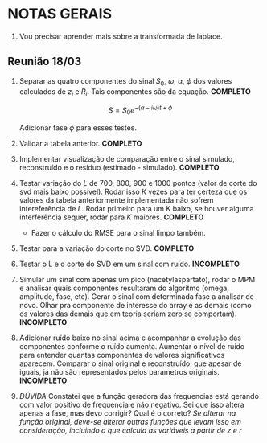 # NOTAS GERAIS

1. Vou precisar aprender mais sobre a transformada de laplace.

## Reunião 18/03

1. Separar as quatro componentes do sinal $S_0$, $\omega$, $\alpha$, $\phi$ dos valores calculados de $z_i$ e $R_i$. Tais componentes são da equação. **COMPLETO**

    $$S = S_0 e^{-(\alpha - i\omega)t + \phi}$$
    
    Adicionar fase $\phi$ para esses testes.

2. Validar a tabela anterior. **COMPLETO**
3. Implementar visualização de comparação entre o sinal simulado, reconstruído e o resíduo (estimado - simulado). **COMPLETO**
4. Testar variação do $L$ de $700$, $800$, $900$ e $1000$ pontos (valor de corte do svd mais baixo possível). Rodar isso $K$ vezes para ter certeza que os valores da tabela anteriormente implementada não sofrem intereferência de $L$. Rodar primeiro para um K baixo, se houver alguma interferência sequer, rodar para $K$ maiores. **COMPLETO**
    - Fazer o cálculo do RMSE para o sinal limpo também.
5. Testar para a variação do corte no SVD. **COMPLETO**
6. Testar o L e o corte do SVD em um sinal com ruído. **INCOMPLETO**
7. Simular um sinal com apenas um pico (nacetylaspartato), rodar o MPM e analisar quais componentes resultaram do algoritmo (omega, amplitude, fase, etc). Gerar o sinal com determinada fase a analisar de novo. Olhar pra componente de interesse do array e as demais (como os valores das demais que em teoria seriam zero se comportam). **INCOMPLETO**
8. Adicionar ruído baixo no sinal acima e acompanhar a evolução das componentes conforme o ruído aumenta. Aumentar o nível de ruído para entender quantas componentes de valores significativos aparecem. Comparar o sinal original e reconstruído, que apesar de iguais, já não são representados pelos parametros originais. **INCOMPLETO**
9. *DÚVIDA* Constatei que a função geradora das frequencias está gerando com valor positivo de frequencia e não negativo. Sei que isso altera apenas a fase, mas devo corrigir? Qual é o correto? *Se alterar na função original, deve-se alterar outras funções que levam isso em consideração, incluindo a que calcula as variáveis a partir de z e r*
